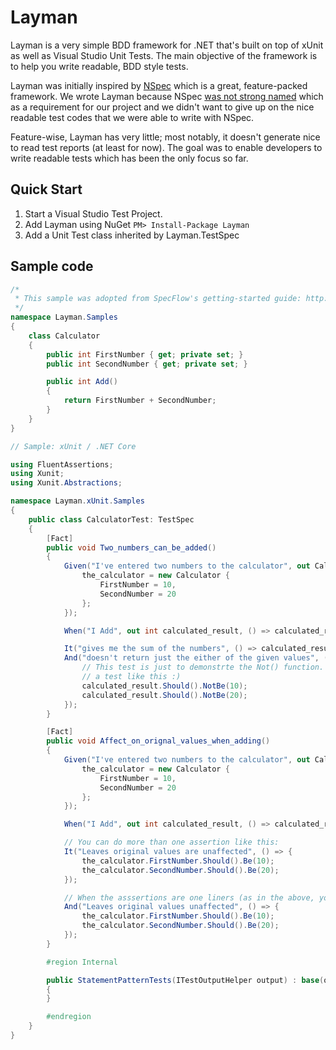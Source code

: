 # Layman
Layman is a very simple BDD framework for .NET that's built on top of xUnit as well as Visual Studio Unit Tests. 
The main objective of the framework is to help you write readable, BDD style tests.

Layman was initially inspired by [NSpec](https://github.com/mattflo/NSpec) which is a great, feature-packed framework.
We wrote Layman because NSpec [was not strong named](https://github.com/mattflo/NSpec/issues/72) which as a requirement
for our project and we didn't want to give up on the nice readable test codes that we were able to write with NSpec. 

Feature-wise, Layman has very little; most notably, it doesn't generate nice to read test reports (at least for now). 
The goal was to enable developers to write readable tests which has been the only focus so far.

## Quick Start
1. Start a Visual Studio Test Project.
2. Add Layman using NuGet
	`PM> Install-Package Layman`
3. Add a Unit Test class inherited by Layman.TestSpec

## Sample code

```C#
/*
 * This sample was adopted from SpecFlow's getting-started guide: http://www.specflow.org/getting-started/
 */
namespace Layman.Samples
{
    class Calculator
    {
        public int FirstNumber { get; private set; }
        public int SecondNumber { get; private set; }

        public int Add()
        {
            return FirstNumber + SecondNumber;
        }
    }
}
```

```C#
// Sample: xUnit / .NET Core

using FluentAssertions;
using Xunit;
using Xunit.Abstractions;

namespace Layman.xUnit.Samples
{
    public class CalculatorTest: TestSpec
    {
        [Fact]
        public void Two_numbers_can_be_added()
        {
            Given("I've entered two numbers to the calculator", out Calculator the_calculator, () => {
                the_calculator = new Calculator {
                    FirstNumber = 10,
                    SecondNumber = 20
                };
            });

            When("I Add", out int calculated_result, () => calculated_result = the_calculator.Add());

            It("gives me the sum of the numbers", () => calculated_result.Should().Be(30));
            And("doesn't return just the either of the given values", () => {
                // This test is just to demonstrte the Not() function. Otherwise, it's pretty silly to write
                // a test like this :)
                calculated_result.Should().NotBe(10);
                calculated_result.Should().NotBe(20);
            });
        }

        [Fact]
        public void Affect_on_orignal_values_when_adding()
        {
            Given("I've entered two numbers to the calculator", out Calculator the_calculator, () => {
                the_calculator = new Calculator {
                    FirstNumber = 10,
                    SecondNumber = 20
                };
            });

            When("I Add", out int calculated_result, () => calculated_result = the_calculator.Add());

            // You can do more than one assertion like this:
            It("Leaves original values are unaffected", () => {
                the_calculator.FirstNumber.Should().Be(10);
                the_calculator.SecondNumber.Should().Be(20);
            });

            // When the asssertions are one liners (as in the above, you could alternatively write
            And("Leaves original values unaffected", () => {
                the_calculator.FirstNumber.Should().Be(10);
                the_calculator.SecondNumber.Should().Be(20);
            });
        }

        #region Internal

        public StatementPatternTests(ITestOutputHelper output) : base(output)
        {
        }

        #endregion
    }
}


```